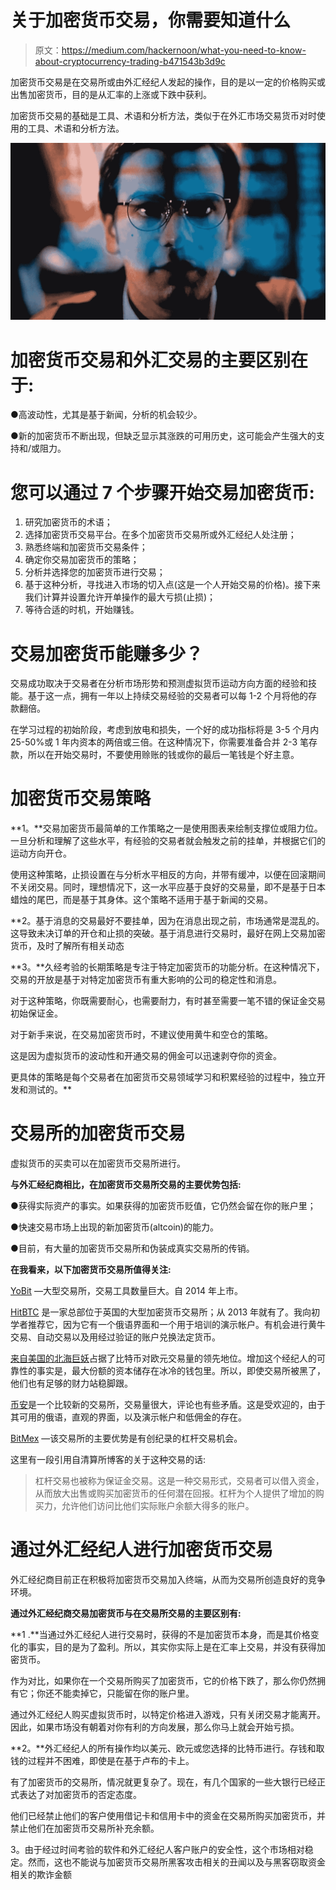 # 关于加密货币交易，你需要知道什么

> 原文：<https://medium.com/hackernoon/what-you-need-to-know-about-cryptocurrency-trading-b471543b3d9c>

加密货币交易是在交易所或由外汇经纪人发起的操作，目的是以一定的价格购买或出售加密货币，目的是从汇率的上涨或下跌中获利。

加密货币交易的基础是工具、术语和分析方法，类似于在外汇市场交易货币对时使用的工具、术语和分析方法。

![](img/0a58a5d519a7cc92b56d477e46258a1a.png)

# 加密货币交易和外汇交易的主要区别在于:

●高波动性，尤其是基于新闻，分析的机会较少。

●新的加密货币不断出现，但缺乏显示其涨跌的可用历史，这可能会产生强大的支持和/或阻力。

# 您可以通过 7 个步骤开始交易加密货币:

1.  研究加密货币的术语；
2.  选择加密货币交易平台。在多个加密货币交易所或外汇经纪人处注册；
3.  熟悉终端和加密货币交易条件；
4.  确定你交易加密货币的策略；
5.  分析并选择您的加密货币进行交易；
6.  基于这种分析，寻找进入市场的切入点(这是一个人开始交易的价格)。接下来我们计算并设置允许开单操作的最大亏损(止损)；
7.  等待合适的时机，开始赚钱。

# 交易加密货币能赚多少？

交易成功取决于交易者在分析市场形势和预测虚拟货币运动方向方面的经验和技能。基于这一点，拥有一年以上持续交易经验的交易者可以每 1-2 个月将他的存款翻倍。

在学习过程的初始阶段，考虑到放电和损失，一个好的成功指标将是 3-5 个月内 25-50%或 1 年内资本的两倍或三倍。在这种情况下，你需要准备合并 2-3 笔存款，所以在开始交易时，不要使用赊账的钱或你的最后一笔钱是个好主意。

# 加密货币交易策略

**1。**交易加密货币最简单的工作策略之一是使用图表来绘制支撑位或阻力位。一旦分析和理解了这些水平，有经验的交易者就会触发之前的挂单，并根据它们的运动方向开仓。

使用这种策略，止损设置在与分析水平相反的方向，并带有缓冲，以便在回滚期间不关闭交易。同时，理想情况下，这一水平应基于良好的交易量，即不是基于日本蜡烛的尾巴，而是基于其身体。这个策略不适用于基于新闻的交易。

**2。基于消息的交易最好不要挂单，因为在消息出现之前，市场通常是混乱的。这导致未决订单的开仓和止损的突破。基于消息进行交易时，最好在网上交易加密货币，及时了解所有相关动态

**3。**久经考验的长期策略是专注于特定加密货币的功能分析。在这种情况下，交易的开放是基于对特定加密货币有重大影响的公司的稳定性和消息。

对于这种策略，你既需要耐心，也需要耐力，有时甚至需要一笔不错的保证金交易初始保证金。

对于新手来说，在交易加密货币时，不建议使用黄牛和空仓的策略。

这是因为虚拟货币的波动性和开通交易的佣金可以迅速剥夺你的资金。

更具体的策略是每个交易者在加密货币交易领域学习和积累经验的过程中，独立开发和测试的。**

# 交易所的加密货币交易

虚拟货币的买卖可以在加密货币交易所进行。

**与外汇经纪商相比，在加密货币交易所交易的主要优势包括:**

●获得实际资产的事实。如果获得的加密货币贬值，它仍然会留在你的账户里；

●快速交易市场上出现的新加密货币(altcoin)的能力。

●目前，有大量的加密货币交易所和伪装成真实交易所的传销。

**在我看来，以下加密货币交易所值得关注:**

[YoBit](https://yobit.net/ru/) —大型交易所，交易工具数量巨大。自 2014 年上市。

[HitBTC](https://hitbtc.com) 是一家总部位于英国的大型加密货币交易所；从 2013 年就有了。我向初学者推荐它，因为它有一个俄语界面和一个用于培训的演示帐户。有机会进行黄牛交易、自动交易以及用经过验证的账户兑换法定货币。

[来自美国的北海巨妖](https://www.kraken.com)占据了比特币对欧元交易量的领先地位。增加这个经纪人的可靠性的事实是，最大份额的资本储存在冰冷的钱包里。所以，即使交易所被黑了，他们也有足够的财力站稳脚跟。

[币安](https://www.binance.com/)是一个比较新的交易所，交易量很大，评论也有些矛盾。这是受欢迎的，由于其可用的俄语，直观的界面，以及演示帐户和低佣金的存在。

[BitMex](https://www.bitmex.com) —该交易所的主要优势是有创纪录的杠杆交易机会。

这里有一段引用自清算所博客的关于这种交易的话:

> 杠杆交易也被称为保证金交易。这是一种交易形式，交易者可以借入资金，从而放大出售或购买加密货币的任何潜在回报。杠杆为个人提供了增加的购买力，允许他们访问比他们实际账户余额大得多的账户。

# 通过外汇经纪人进行加密货币交易

外汇经纪商目前正在积极将加密货币交易加入终端，从而为交易所创造良好的竞争环境。

**通过外汇经纪商交易加密货币与在交易所交易的主要区别有:**

**1 .**当通过外汇经纪人进行交易时，获得的不是加密货币本身，而是其价格变化的事实，目的是为了盈利。所以，其实你实际上是在汇率上交易，并没有获得加密货币。

作为对比，如果你在一个交易所购买了加密货币，它的价格下跌了，那么你仍然拥有它；你还不能卖掉它，只能留在你的账户里。

通过外汇经纪人购买虚拟货币时，以特定价格进入游戏，只有关闭交易才能离开。因此，如果市场没有朝着对你有利的方向发展，那么你马上就会开始亏损。

**2。**外汇经纪人的所有操作均以美元、欧元或您选择的比特币进行。存钱和取钱的过程并不困难，即使是在基于卢布的卡上。

有了加密货币的交易所，情况就更复杂了。现在，有几个国家的一些大银行已经正式表达了对加密货币的否定态度。

他们已经禁止他们的客户使用借记卡和信用卡中的资金在交易所购买加密货币，并禁止他们在加密货币交易所补充余额。

3。由于经过时间考验的软件和外汇经纪人客户账户的安全性，这个市场相对稳定。然而，这也不能说与加密货币交易所黑客攻击相关的丑闻以及与黑客窃取资金相关的欺诈金额